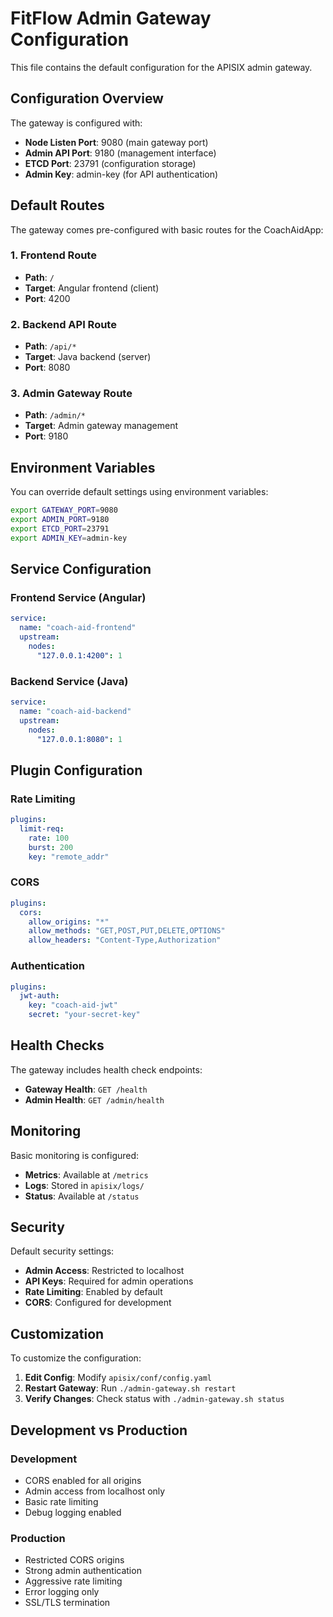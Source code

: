 # FitFlow Admin Gateway Configuration

This file contains the default configuration for the APISIX admin gateway.

## Configuration Overview

The gateway is configured with:
- **Node Listen Port**: 9080 (main gateway port)
- **Admin API Port**: 9180 (management interface)
- **ETCD Port**: 23791 (configuration storage)
- **Admin Key**: admin-key (for API authentication)

## Default Routes

The gateway comes pre-configured with basic routes for the CoachAidApp:

### 1. Frontend Route
- **Path**: `/`
- **Target**: Angular frontend (client)
- **Port**: 4200

### 2. Backend API Route
- **Path**: `/api/*`
- **Target**: Java backend (server)
- **Port**: 8080

### 3. Admin Gateway Route
- **Path**: `/admin/*`
- **Target**: Admin gateway management
- **Port**: 9180

## Environment Variables

You can override default settings using environment variables:

```bash
export GATEWAY_PORT=9080
export ADMIN_PORT=9180
export ETCD_PORT=23791
export ADMIN_KEY=admin-key
```

## Service Configuration

### Frontend Service (Angular)
```yaml
service:
  name: "coach-aid-frontend"
  upstream:
    nodes:
      "127.0.0.1:4200": 1
```

### Backend Service (Java)
```yaml
service:
  name: "coach-aid-backend"
  upstream:
    nodes:
      "127.0.0.1:8080": 1
```

## Plugin Configuration

### Rate Limiting
```yaml
plugins:
  limit-req:
    rate: 100
    burst: 200
    key: "remote_addr"
```

### CORS
```yaml
plugins:
  cors:
    allow_origins: "*"
    allow_methods: "GET,POST,PUT,DELETE,OPTIONS"
    allow_headers: "Content-Type,Authorization"
```

### Authentication
```yaml
plugins:
  jwt-auth:
    key: "coach-aid-jwt"
    secret: "your-secret-key"
```

## Health Checks

The gateway includes health check endpoints:
- **Gateway Health**: `GET /health`
- **Admin Health**: `GET /admin/health`

## Monitoring

Basic monitoring is configured:
- **Metrics**: Available at `/metrics`
- **Logs**: Stored in `apisix/logs/`
- **Status**: Available at `/status`

## Security

Default security settings:
- **Admin Access**: Restricted to localhost
- **API Keys**: Required for admin operations
- **Rate Limiting**: Enabled by default
- **CORS**: Configured for development

## Customization

To customize the configuration:

1. **Edit Config**: Modify `apisix/conf/config.yaml`
2. **Restart Gateway**: Run `./admin-gateway.sh restart`
3. **Verify Changes**: Check status with `./admin-gateway.sh status`

## Development vs Production

### Development
- CORS enabled for all origins
- Admin access from localhost only
- Basic rate limiting
- Debug logging enabled

### Production
- Restricted CORS origins
- Strong admin authentication
- Aggressive rate limiting
- Error logging only
- SSL/TLS termination
